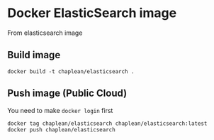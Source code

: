 Docker ElasticSearch image
=====================

From elasticsearch image

## Build image

```
docker build -t chaplean/elasticsearch .
```

## Push image (Public Cloud)

You need to make `docker login` first

```
docker tag chaplean/elasticsearch chaplean/elasticsearch:latest
docker push chaplean/elasticsearch
```
